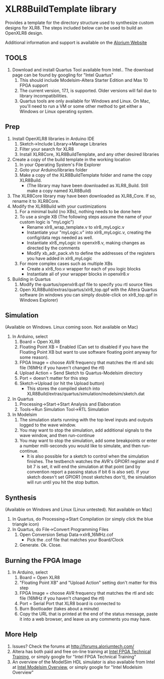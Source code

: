 XLR8BuildTemplate library
=========================

Provides a template for the directory structure used to synthesize
custom designs for XLR8. The steps included below can be used to build
an OpenXLR8 design. 

Additional information and support is available on
the [Alorium Website](http://aloriumtech.com) 

TOOLS
-----

1. Download and install Quartus Tool available from Intel.. The
   download page can  be found by googling for "Intel Quartus"
    1. This should include Modelsim-Altera Starter Edition and Max 10
       FPGA support
    2. The current version, 17.1, is supported. Older versions will
       fail due to library incompatibilities.
    3. Quartus tools are only available for Windows and Linux. On Mac,
       you'll need to run a VM or some other method to get either a
       Windows or Linux operating system.

Prep
----

1. Install OpenXLR8 libraries in Arduino IDE
   1. Sketch->Include Library->Manage Libraries
   2. Filter your search for XLR8
   3. Install XLR8Core, XLR8BuildTemplate, and any other desired libraries
2. Create a copy of the build template in the working location
   1. In your Operating System's File Explorer
   2. Goto your Arduino/libraries folder
   3. Make a copy of the XLR8BuildTemplate folder and name the copy
      XLR8Build. 
      - (The library may have been downloaded as XLR8_Build. Still
        make a copy named XLR8Build) 
  4. The XLR8Core library may have been downloaded as XLR8_Core. If
     so, rename it to XLR8Core. 
3. Modify the XLR8Build with your custimizations
    1. For a minimal build (no XBs), nothing needs to be done here
    2. To use a single XB (The following steps assume the name of your
       custom logic is "myLogic")
       - Rename xlr8_wrap_template.v to xlr8_myLogic.v
       - Instantiate your "myLogic.v" into xlr8_myLogic.v, creating the
         config/data regs needed as well.
       - Instantiate xlr8_myLogic in openxlr8.v, making changes as
         directed by the comments
       - Modify xb_adr_pack.vh to define the addresses of the
         registers you have added in xlr8_myLogic
    3. For more complex cases such as multiple XBs
        - Create a xlr8_foo.v wrapper for each of you logic blocks
        - Instantiate all of your wrapper blocks in openxlr8.v
4. Building in Quartus
   1. Modify the quartus/openxlr8.qsf file to specify you rtl source
   files
   2. Open XLR8Build/extras/quartus/xlr8_top.qpf with the Altera
      Quartus software (in windows you can simply double-click on
      xlr8_top.qpf in Windows Explorer) 
      
      

Simulation
----------

(Available on Windows. Linux coming soon. Not available on Mac)

1. In Arduino, select
    1. Board = Open XLR8
    2. Floating Point XB = Enabled (Can set to disabled if you have
       the Floating Point XB but want to use software floating point
       anyway for some reason). 
    3. FPGA Image = choose AVR frequency that matches the rtl and sdc
       file (16MHz if you haven't changed the rtl) 
    4. Upload Action = Send Sketch to Quartus-Modelsim directory
    5. Port = doesn't matter for this step
    6. Sketch->Upload (or hit the Upload button)
       - This stores the compiled sketch into 
         XLR8Build/extras/quartus/simulation/modelsim/sketch.dat
2. In Quartus
    1. Processing->Start->Start Analysis and Elaboration
    2. Tools->Run Simulation Tool->RTL Simulation
3. In Modelsim
    1. The simulation starts running with the top level inputs and
       outputs logged to the wave window. 
    2. You may want to stop the simulation, add additional signals to
       the wave window, and then run-continue 
    3. You may want to stop the simulation, add some breakpoints or
       enter a number milli-seconds you would like to simulate, and
       then run-continue. 
        - It is also possible for a sketch to control when the
       simulation finishes. The testbench watches the AVR's GPIOR1
       register and if bit 7 is set, it will end the simulation at
       that point (and by convention report a passing status if bit 6
       is also set). If your sketch doesn't set GPIOR1 (most sketches
       don't), the simulation will run until you hit the stop button.

Synthesis
---------

(Available on Windows and Linux (Linux untested). Not available on Mac)

1. In Quartus, do Processing->Start Compilation (or simply click the
   blue triangle icon) 
2. In Quartus, do File->Convert Programming Files
    1. Open Conversion Setup Data->xlr8_16MHz.cof
       - Pick the .cof file that matches your Board/Clock
    2. Generate. Ok. Close.


Burning the FPGA Image
----------------------

1. In Arduino, select
    1. Board = Open XLR8
    2. "Floating Point XB" and "Upload Action" setting don't matter
       for this step 
    3. FPGA Image = choose AVR frequency that matches the rtl and sdc
       file (16MHz if you haven't changed the rtl) 
    4. Port = Serial Port that XLR8 board is connected to
    5. Burn Bootloader (takes about a minute)
    6. Copy the URL that is printed at the end of the status message,
       paste it into a web browser, and leave us any comments you may
       have. 


More Help
---------

1. Issues? Check the forums at http://forums.aloriumtech.com/
2. Altera has both paid and free on-line training
   at [Intel FPGA Technical Training](https://goo.gl/H9gftH), or
   simply google for "Intel FPGA Technical Training"
3. An overview of the ModelSim HDL simulator is also available from
   Intel at [Intel Modelsim Overview](https://goo.gl/TcBhXP), or
   simply google for "Intel Modelsim Overview"
   

